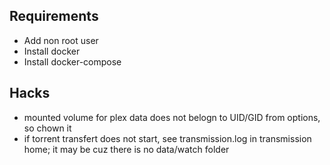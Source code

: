 ## Requirements

* Add non root user
* Install docker
* Install docker-compose

## Hacks

* mounted volume for plex data does not belogn to UID/GID from options, so chown it
* if torrent transfert does not start, see transmission.log in transmission home; it may be cuz there is no data/watch folder
